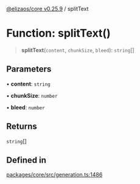 [@elizaos/core v0.25.9](../index.md) / splitText

# Function: splitText()

> **splitText**(`content`, `chunkSize`, `bleed`): `string`[]

## Parameters

• **content**: `string`

• **chunkSize**: `number`

• **bleed**: `number`

## Returns

`string`[]

## Defined in

[packages/core/src/generation.ts:1486](https://github.com/elizaOS/eliza/blob/main/packages/core/src/generation.ts#L1486)
